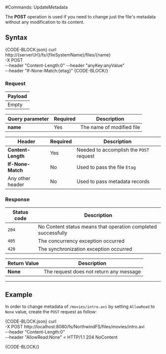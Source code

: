 #Commands: UpdateMetadata

The **POST** operation is used if you need to change just the file's metadata without any modification to its content. 

## Syntax

{CODE-BLOCK:json}
curl \
	http://{serverUrl}/fs/{fileSystemName}/files/{name}  \
	-X POST \
    --header "Content-Length:0"
	--header "anyKey:anyValue" \
    --header "If-None-Match:{etag}"
{CODE-BLOCK/}

### Request

| Payload |
| ------- |
| Empty |

| Query parameter | Required | Description |
| ------------- | -- | ---- |
| **name** | Yes | The name of modified file |

| Header | Required | Description |
| --------| ------- | --- |
| **Content-Length** | Yes |  Needed to accomplish the `POST` request |
| **If-None-Match** | No |  Used to pass the file `Etag` |
| Any other header | No | Used to pass metadata records |

### Response

| Status code | Description |
| ----------- | - |
| `204` | No Content status means that operation completed successfully |
| `405` | The concurrency exception occurred |
| `420` | The synchronization exception occurred |

| Return Value | Description |
| ------------- | ------------- |
| **None** | The request does not return any message |

<hr />

## Example

In order to change metadata of `/movies/intro.avi` by setting `AllowRead` to `None` value, create the `POST` request as follow:

{CODE-BLOCK:json}
curl \
	-X POST http://localhost:8080/fs/NorthwindFS/files/movies/intro.avi  \
	--header "Content-Length:0" \
    --header "AllowRead:None"
< HTTP/1.1 204 NoContent

{CODE-BLOCK/}

